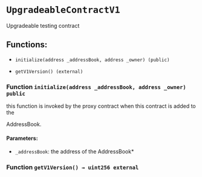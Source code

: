 # `UpgradeableContractV1`

Upgradeable testing contract

## Functions:

- `initialize(address _addressBook, address _owner) (public)`

- `getV1Version() (external)`

### Function `initialize(address _addressBook, address _owner) public`

this function is invoked by the proxy contract when this contract is added to the

AddressBook.

#### Parameters:

- `_addressBook`: the address of the AddressBook*

### Function `getV1Version() → uint256 external`
